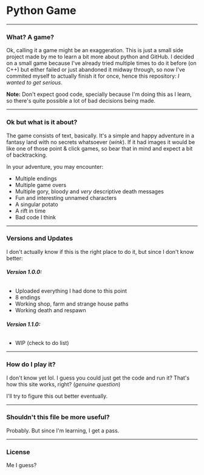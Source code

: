 # Python Game

---
### What? A game?

Ok, calling it a game might be an exaggeration. This is just a small side project made by me to learn a bit more about python and GitHub.
I decided on a small game because I've already tried multiple times to do it before (on C++) but either failed or just abandoned it midway through,
so now I've commited myself to actually finish it for once, hence this repository: *I wanted to get serious*.

**Note:** Don't expect good code, specially because I'm doing this as I learn, so there's quite possible a lot of bad decisions being made.



---
### Ok but what is it about?

The game consists of text, basically. It's a simple and happy adventure in a fantasy land with no secrets whatsoever (*wink*).
If it had images it would be like one of those point & click games, so bear that in mind and expect a bit of backtracking.

In your adventure, you may encounter:
* Multiple endings
* Multiple game overs
* Multiple gory, bloody and _very_ descriptive death messages
* Fun and interesting unnamed characters
* A singular potato
* A rift in time
* Bad code I think

---
### Versions and Updates

I don't actually know if this is the right place to do it, but since I don't know better:

###### **Version 1.0.0:**
* Uploaded everything I had done to this point
* 8 endings
* Working shop, farm and strange house paths
* Working death and respawn

###### **Version 1.1.0:**
* WIP (check to do list)

---
### How do I play it?

I don't know yet lol. I guess you could just get the code and run it? That's how this site works, right? (_genuine question_)

I'll try to figure this out better eventually.

---
### Shouldn't this file be more useful?

Probably. But since I'm learning, I get a pass.

---
### License

Me I guess?

